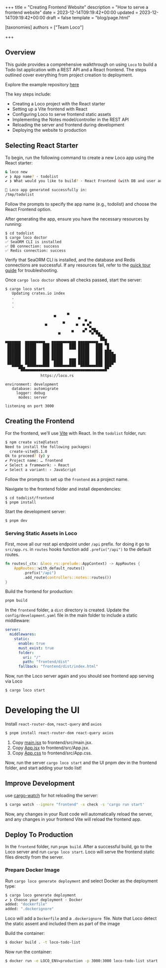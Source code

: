 +++
title = "Creating Frontend Website"
description = "How to serve a frontend website"
date = 2023-12-14T09:19:42+00:00
updated = 2023-12-14T09:19:42+00:00
draft = false
template = "blog/page.html"

[taxonomies]
authors = ["Team Loco"]

+++

## Overview

This guide provides a comprehensive walkthrough on using `Loco` to build a Todo list application with a REST API and a React frontend. The steps outlined cover everything from project creation to deployment.

Explore the example repository [here](https://github.com/loco-rs/todo-list-example)

The key steps include:

- Creating a Loco project with the React starter
- Setting up a Vite frontend with React
- Configuring Loco to serve frontend static assets
- Implementing the Notes model/controller in the REST API
- Reloading the server and frontend during development
- Deploying the website to production

## Selecting React Starter

To begin, run the following command to create a new Loco app using the React starter:

```sh
& loco new
✔ ❯ App name? · todolist
✔ ❯ What would you like to build? · React Frontend (with DB and user auth)

🚂 Loco app generated successfully in:
/tmp/todolist
```

Follow the prompts to specify the app name (e.g., todolist) and choose the React Frontend option.

After generating the app, ensure you have the necessary resources by running:

```
$ cd todolist
$ cargo loco doctor
✅ SeaORM CLI is installed
✅ DB connection: success
✅ Redis connection: success
```

Verify that SeaORM CLI is installed, and the database and Redis connections are successful. If any resources fail, refer to the [quick tour guide](@/docs/getting-started/guide.md) for troubleshooting.

Once `cargo loco doctor` shows all checks passed, start the server:

```
$ cargo loco start
   Updating crates.io index
   .
   .
   .

                      ▄     ▀
                                 ▀  ▄
                  ▄       ▀     ▄  ▄ ▄▀
                                    ▄ ▀▄▄
                        ▄     ▀    ▀  ▀▄▀█▄
                                          ▀█▄
▄▄▄▄▄▄▄  ▄▄▄▄▄▄▄▄▄   ▄▄▄▄▄▄▄▄▄▄▄ ▄▄▄▄▄▄▄▄▄ ▀▀█
 ██████  █████   ███ █████   ███ █████   ███ ▀█
 ██████  █████   ███ █████   ▀▀▀ █████   ███ ▄█▄
 ██████  █████   ███ █████       █████   ███ ████▄
 ██████  █████   ███ █████   ▄▄▄ █████   ███ █████
 ██████  █████   ███  ████   ███ █████   ███ ████▀
   ▀▀▀██▄ ▀▀▀▀▀▀▀▀▀▀  ▀▀▀▀▀▀▀▀▀▀  ▀▀▀▀▀▀▀▀▀▀ ██▀
       ▀▀▀▀▀▀▀▀▀▀▀▀▀▀▀▀▀▀▀▀▀▀▀▀▀▀▀▀▀▀▀▀▀▀▀▀▀▀▀
                https://loco.rs

environment: development
   database: automigrate
     logger: debug
      modes: server

listening on port 3000
```

## Creating the Frontend

For the frontend, we'll use [Vite](https://vitejs.dev/guide/) with React. In the `todolist` folder, run:

```sh
$ npm create vite@latest
Need to install the following packages:
  create-vite@5.1.0
Ok to proceed? (y) y
✔ Project name: … frontend
✔ Select a framework: › React
✔ Select a variant: › JavaScript
```

Follow the prompts to set up the `frontend` as a project name.

Navigate to the frontend folder and install dependencies:

```
$ cd todolist/frontend
$ pnpm install
```

Start the development server:

```sh
$ pnpm dev
```

### Serving Static Assets in Loco

First, move all our rest api endpoint under `/api` prefix. for doing it go to `src/app.rs`. in `routes` hooks function add `.prefix("/api")` to the default routes. 
```rust
fn routes(_ctx: &loco_rs::prelude::AppContext) -> AppRoutes {
    AppRoutes::with_default_routes()
        .prefix("/api")
        .add_route(controllers::notes::routes())
}
```

Build the frontend for production:

```sh
pnpm build
```

In the `frontend` folder, a `dist` directory is created. Update the `config/development.yaml` file in the main folder to include a static middleware:

```yaml
server:
  middlewares:
    static:
      enable: true
      must_exist: true
      folder:
        uri: "/"
        path: "frontend/dist"
      fallback: "frontend/dist/index.html"
```

Now, run the Loco server again and you should see frontend app serving via Loco

```sh
$ cargo loco start
```

# Developing the UI

Install `react-router-dom`, `react-query` and `axios`

```sh
$ pnpm install react-router-dom react-query axios
```

1. Copy [main.jsx](https://github.com/loco-rs/todo-list-example/blob/main/frontend/src/main.jsx) to frontend/src/main.jsx.
2. Copy [App.jsx](https://github.com/loco-rs/todo-list-example/blob/main/frontend/src/App.jsx) to frontend/src/App.jsx.
3. Copy [App.css](https://github.com/loco-rs/todo-list-example/blob/main/frontend/src/App.css) to frontend/src/App.css.

Now, run the server `cargo loco start` and the UI pnpm dev in the frontend folder, and start adding your todo list!

## Improve Development

use [cargo-watch](https://crates.io/crates/cargo-watch) for hot reloading the server:

```sh
$ cargo watch --ignore "frontend" -x check -s 'cargo run start'
```

Now, any changes in your Rust code will automatically reload the server, and any changes in your frontend Vite will reload the frontend app.

## Deploy To Production

In the `frontend` folder, run `pnpm build`. After a successful build, go to the Loco server and run `cargo loco start`. Loco will serve the frontend static files directly from the server.

### Prepare Docker Image

Run `cargo loco generate deployment` and select Docker as the deployment type:

```sh
$ cargo loco generate deployment
✔ ❯ Choose your deployment · Docker
added: "dockerfile"
added: ".dockerignore"
```

Loco will add a `Dockerfile` and a `.dockerignore `file. Note that Loco detect the static assent and included them as part of the image

Build the container:

```sh
$ docker build . -t loco-todo-list
```

Now run the container:

```sh
$ docker run -e LOCO_ENV=production -p 3000:3000 loco-todo-list start
```

